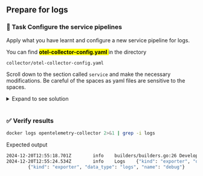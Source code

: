 ## Prepare for logs

### 📌 Task Configure the service pipelines

Apply what you have learnt and configure a new service pipeline for logs.

You can find <mark>**otel-collector-config.yaml** </mark> in the directory

```
collector/otel-collector-config.yaml
```

Scroll down to the section called `service` and make the necessary modifications. Be careful of the spaces as yaml files are sensitive to the spaces.

<details>
  <summary>Expand to see solution</summary>

```yaml
    logs:
      receivers: [otlp]
      processors: [batch]
      exporters: [debug, otlphttp]
```

</details>

<br/>

### ✅ Verify results

```bash
docker logs opentelemetry-collector 2>&1 | grep -i logs
```

Expected output
```bash
2024-12-20T12:55:18.701Z        info    builders/builders.go:26 Development component. May change in the future.        {"kind": "exporter", "data_type": "logs", "name": "debug"}
2024-12-20T12:55:24.534Z        info    Logs    {"kind": "exporter", "data_type": "logs", "name": "debug", "resource logs": 1, "log records": 2}
        {"kind": "exporter", "data_type": "logs", "name": "debug"}
```
